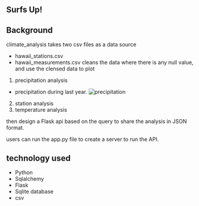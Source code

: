 ## Surfs Up!

## Background

climate_analysis takes two csv files as a data source 
- hawaii_stations.csv
- hawaii_measurements.csv
cleans the data where there is any null value, and use the clensed data to plot

1) precipitation analysis
* precipitation during last year.
![precipitation](climate_analysis/img/bar.png)

2) station analysis
3) temperature analysis

then design a Flask api based on the query to share the analysis in JSON format. 

users can run the app.py file to create a server to run the API.


## technology used

- Python
- Sqlalchemy
- Flask
- Sqlite database
- csv

